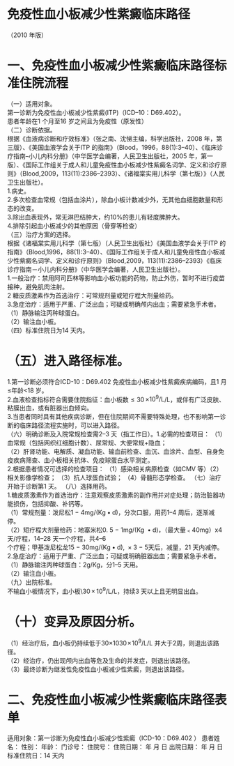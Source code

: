 # 免疫性血小板减少性紫癜临床路径  
（2010 年版）  
# 一、免疫性血小板减少性紫癜临床路径标准住院流程  
（一）适用对象。  
第一诊断为免疫性血小板减少性紫癜(ITP)（ICD–10：D69.402）。  
患者年龄在1 个月至16 岁之间且为免疫性（原发性）  
（二）诊断依据。  
根据《血液病诊断和疗效标准》（张之南、沈悌主编，科学出版社，2008 年，第三版）、《美国血液学会关于ITP 的指南》（Blood，1996，88(1):3–40）、《临床诊疗指南–小儿内科分册》（中华医学会编著，人民卫生出版社，2005 年，第一版）、《国际工作组关于成人和儿童免疫性血小板减少性紫癜名词学、定义和诊疗原则》（Blood,2009，113(11):2386–2393）、《诸福棠实用儿科学（第七版）》（人民卫生出版社）。  
1.病史。  
2.多次检查血常规（包括血涂片），除血小板计数减少外，无其他血细胞数量和形态的改变。  
3.除出血表现外，常无淋巴结肿大，约$10\%$的患儿有轻度脾肿大。  
4.排除引起血小板减少的其他原因（骨穿等检查）  
（三）治疗方案的选择。  
根据《诸福棠实用儿科学（第七版）（人民卫生出版社）《美国血液学会关于ITP 的指南》（Blood,1996，88(1):3–40）、《国际工作组关于成人和儿童免疫性血小板减少性紫癜名词学、定义和诊疗原则》（Blood,2009，113(11):2386–2393）《临床诊疗指南－小儿内科分册》（中华医学会编著，人民卫生出版社）。  
1.一般治疗：禁用阿司匹林等影响血小板功能的药物，防止外伤，暂时不进行疫苗接种，避免肌肉注射。  
2 糖皮质激素作为首选治疗：可常规剂量或短疗程大剂量给药。  
3.急症治疗：适用于严重、广泛出血；可疑或明确颅内出血；需要紧急手术者。  
（1）静脉输注丙种球蛋白。  
（2）输注血小板。  
（四）标准住院日为14 天内。  
# （五）进入路径标准。  
1.第一诊断必须符合ICD-10：D69.402 免疫性血小板减少性紫癜疾病编码，且1 月≤年龄<18 岁。  
2.血液检查指标符合需要住院指征：血小板数${\leqslant}30\,\times$$10^{9}/\mathrm{L}$/L，或伴有广泛皮肤、粘膜出血，或有脏器出血倾向。  
3.当患者同时具有其他疾病诊断，但在住院期间不需要特殊处理，也不影响第一诊断的临床路径流程实施时，可以进入路径。  
（六）明确诊断及入院常规检查需2–3 天（指工作日）。1.必需的检查项目： （1）血常规（包括网织红细胞计数）、尿常规、大便常规$+$隐血；  
（2）肝肾功能、电解质、凝血功能、输血前检查、血沉、血涂片、血型、自身免疫疾病筛查、血小板相关抗体、免疫球蛋白水平测定。  
2.根据患者情况可选择的检查项目： （1）感染相关病原检查（如CMV 等）（2）相关影像学检查； （3）抗人球蛋白试验； （4）骨髓形态学检查。  （七）治疗开始于诊断第1 天。 （八）选择用药。  
1.糖皮质激素作为首选治疗：注意观察皮质激素的副作用并对症处理；防治脏器功能损伤，包括抑酸、补钙等。  
（1）常规剂量：泼尼松$\mathrm{1\mathrm{~-~}4m g/\left(K g\bullet d\right)}$，分次口服，用药1–4 周后，逐渐减停。  
（2）短疗程大剂量给药：地塞米松$0.\ 5\mathrm{~-~}1\mathrm{m}g/\left(\mathrm{Kg}\ \bullet\mathrm{d}\right)$，（最大量﹤40mg）x4 天/疗程，14–28 天一个疗程，共4–6  
个疗程；甲基泼尼松龙$15\mathrm{~-~}30\mathrm{mg}/\left(\mathrm{Kg}\bullet\mathrm{d}\right),\;\times3\mathrm{~-~}5$天后，减量，21 天内减停。  
2.急症治疗：适用于严重、广泛出血；可疑或明确脏器出血；需要紧急手术者。  
（1）静脉输注丙种球蛋白：$2\mathrm{g}/\mathrm{Kg}$，分1–5 天用。  
（2）输注血小板。  
（九）出院标准。  
不输血小板情况下，血小板${\setminus}30\,{\times}\,10^{9}/\mathrm{L}$/L，持续3 天以上且无明显出血。  
# （十）变异及原因分析。  
（1）经治疗后，血小板仍持续低于30×10$\mathrm{30\!\times\!10^{9}/L}$/L 并大于2周，则退出该路径。  
（2）经治疗，仍出现颅内出血等危及生命的并发症，则退出该路径。  
（3）最终诊断为继发性免疫性血小板减少性紫癜，则退出该路径。  
# 二、免疫性血小板减少性紫癜临床路径表单  
适用对象：第一诊断为免疫性血小板减少性紫癜（ICD-10：D69.402 ） 患者姓名：   性别：    年龄：     门诊号：  住院号：         住院日期：     年  月  日  出院日期：     年  月   日  标准住院日：14 天内  
